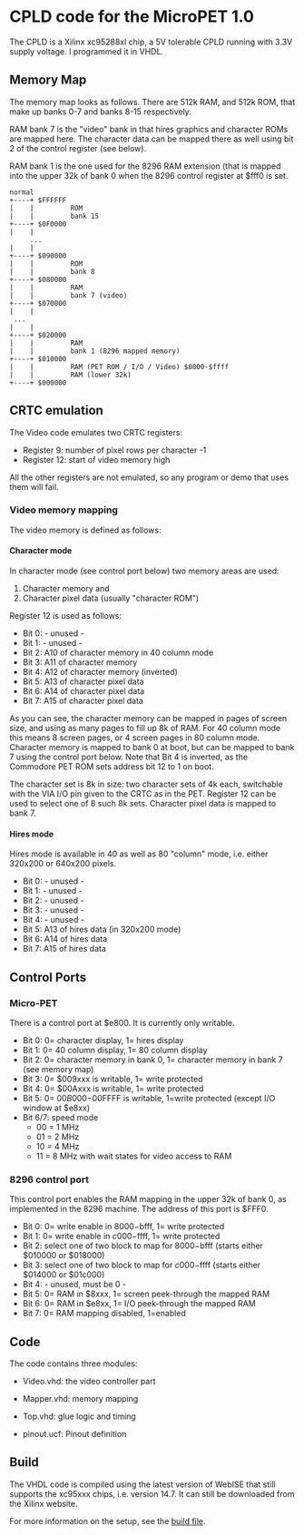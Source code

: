 
# CPLD code for the MicroPET 1.0

The CPLD is a Xilinx xc95288xl chip, a 5V tolerable CPLD running with 3.3V supply voltage.
I programmed it in VHDL.

## Memory Map

The memory map looks as follows. There are 512k RAM, and 512k ROM, 
that make up banks 0-7 and banks 8-15 respectively. 

RAM bank 7 is the "video" bank in that hires graphics and character ROMs 
are mapped here. The character data can be mapped there as well using bit 2
of the control register (see below).

RAM bank 1 is the one used for the 8296 RAM extension (that is mapped into the
upper 32k of bank 0 when the 8296 control register at $fff0 is set.

	normal
	+----+ $FFFFFF
	|    |         ROM
	|    |         bank 15
	+----+ $0F0000
	|    |
      	 ...
	|    |
	+----+ $090000
	|    |         ROM
	|    |         bank 8
	+----+ $080000
	|    |         RAM
	|    |         bank 7 (video)
	+----+ $070000
	|    |
	 ...
	|    |
	+----+ $020000
	|    |         RAM
	|    |         bank 1 (8296 mapped memory)
	+----+ $010000
	|    |         RAM (PET ROM / I/O / Video) $8000-$ffff
	|    |         RAM (lower 32k)
	+----+ $000000


## CRTC emulation

The Video code emulates two CRTC registers:

- Register 9: number of pixel rows per character -1
- Register 12: start of video memory high

All the other registers are not emulated, so any program or demo that
uses them will fail.

### Video memory mapping

The video memory is defined as follows:

#### Character mode

In character mode (see control port below) two memory areas are used:

1. Character memory and
2. Character pixel data (usually "character ROM")

Register 12 is used as follows:

- Bit 0: - unused -
- Bit 1: - unused -
- Bit 2: A10 of character memory in 40 column mode
- Bit 3: A11 of character memory
- Bit 4: A12 of character memory (inverted)
- Bit 5: A13 of character pixel data
- Bit 6: A14 of character pixel data
- Bit 7: A15 of character pixel data

As you can see, the character memory can be mapped in pages of screen size, and using
as many pages to fill up 8k of RAM.
For 40 column mode this means 8 screen pages, or 4 screen pages in 80 column mode.
Character memory is mapped to bank 0 at boot, but can be mapped to bank 7 using the control port below.
Note that Bit 4 is inverted, as the Commodore PET ROM sets address bit 12 to 1 on boot.

The character set is 8k in size: two character sets of 4k each, switchable with the 
VIA I/O pin given to the CRTC as in the PET. Register 12 can be used to select
one of 8 such 8k sets.
Character pixel data is mapped to bank 7.

#### Hires mode

Hires mode is available in 40 as well as 80 "column" mode, i.e. either 320x200 or 640x200 pixels.

- Bit 0: - unused -
- Bit 1: - unused -
- Bit 2: - unused -
- Bit 3: - unused -
- Bit 4: - unused -
- Bit 5: A13 of hires data (in 320x200 mode)
- Bit 6: A14 of hires data
- Bit 7: A15 of hires data

## Control Ports

### Micro-PET

There is a control port at $e800. It is currently only writable.

- Bit 0: 0= character display, 1= hires display
- Bit 1: 0= 40 column display, 1= 80 column display
- Bit 2: 0= character memory in bank 0, 1= character memory in bank 7 (see memory map)
- Bit 3: 0= $009xxx is writable, 1= write protected
- Bit 4: 0= $00Axxx is writable, 1= write protected
- Bit 5: 0= $00B000-$00FFFF is writable, 1=write protected (except I/O window at $e8xx)
- Bit 6/7: speed mode
  - 00 = 1 MHz
  - 01 = 2 MHz
  - 10 = 4 MHz
  - 11 = 8 MHz with wait states for video access to RAM

### 8296 control port

This control port enables the RAM mapping in the upper 32k of bank 0, as implemented
in the 8296 machine. The address of this port is $FFF0.

- Bit 0: 0= write enable in $8000-$bfff, 1= write protected
- Bit 1: 0= write enable in $c000-$ffff, 1= write protected
- Bit 2: select one of two block to map for $8000-$bfff (starts either $010000 or $018000)
- Bit 3: select one of two block to map for $c000-$ffff (starts either $014000 or $01c000)
- Bit 4: - unused, must be 0 -
- Bit 5: 0= RAM in $8xxx, 1= screen peek-through the mapped RAM
- Bit 6: 0= RAM in $e8xx, 1= I/O peek-through the mapped RAM
- Bit 7: 0= RAM mapping disabled, 1=enabled

## Code

The code contains three modules:

- Video.vhd: the video controller part
- Mapper.vhd: memory mapping
- Top.vhd: glue logic and timing

- pinout.ucf: Pinout definition

## Build

The VHDL code is compiled using the latest version of WebISE that still supports the xc95xxx chips, i.e. version 14.7.
It can still be downloaded from the Xilinx website.

For more information on the setup, see the [build file](Build.md).


